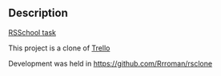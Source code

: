## Description

[RSSchool task](https://github.com/rolling-scopes-school/tasks/blob/master/tasks/rsclone/rsclone.md)

This project is a clone of [Trello](https://trello.com/)

Development was held in https://github.com/Rrroman/rsclone
